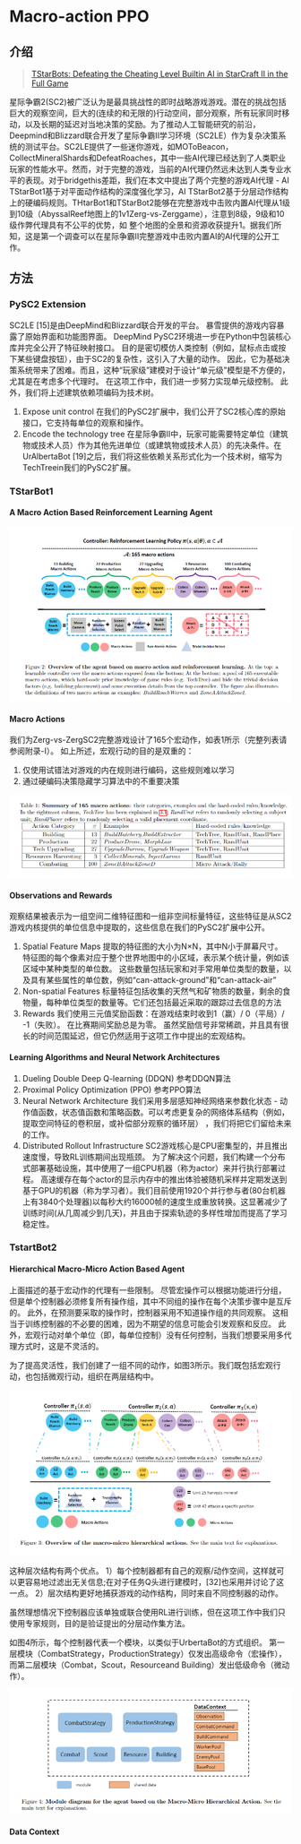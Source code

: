 # Macro-action PPO

## 介绍

> [TStarBots: Defeating the Cheating Level Builtin AI in StarCraft II in the Full Game](https://arxiv.org/pdf/1809.07193)

星际争霸2\(SC2\)被广泛认为是最具挑战性的即时战略游戏游戏。潜在的挑战包括巨大的观察空间，巨大的\(连续的和无限的\)行动空间，部分观察，所有玩家同时移动，以及长期的延迟对当地决策的奖励。为了推动人工智能研究的前沿，Deepmind和Blizzard联合开发了星际争霸II学习环境（SC2LE）作为复杂决策系统的测试平台。SC2LE提供了一些迷你游戏，如MOToBeacon，CollectMineralShards和DefeatRoaches，其中一些AI代理已经达到了人类职业玩家的性能水平。然而，对于完整的游戏，当前的AI代理仍然远未达到人类专业水平的表现。对于bridgethis差距，我们在本文中提出了两个完整的游戏AI代理 - AI TStarBot1基于对平面动作结构的深度强化学习，AI TStarBot2基于分层动作结构上的硬编码规则。THtarBot1和TStarBot2能够在完整游戏中击败内置AI代理从1级到10级（AbyssalReef地图上的1v1Zerg-vs-Zerggame），注意到8级，9级和10级作弊代理具有不公平的优势，如 整个地图的全景和资源收获提升1。据我们所知，这是第一个调查可以在星际争霸II完整游戏中击败内置AI的AI代理的公开工作。

## 方法

### PySC2 Extension

SC2LE \[15\]是由DeepMind和Blizzard联合开发的平台。 暴雪提供的游戏内容暴露了原始界面和功能图界面。 DeepMind PySC2环境进一步在Python中包装核心库并完全公开了特征映射接口。 目的是密切模仿人类控制（例如，鼠标点击或按下某些键盘按钮），由于SC2的复杂性，这引入了大量的动作。 因此，它为基础决策系统带来了困难。而且，这种“玩家级”建模对于设计“单元级”模型是不方便的，尤其是在考虑多个代理时。 在这项工作中，我们进一步努力实现单元级控制。 此外，我们将上述建筑依赖项编码为技术树。

1. Expose unit control 在我们的PySC2扩展中，我们公开了SC2核心库的原始接口，它支持每单位的观察和操作。
2. Encode the technology tree 在星际争霸II中，玩家可能需要特定单位（建筑物或技术人员）作为其他先进单位（或建筑物或技术人员）的先决条件。在UrAlbertaBot \[19\]之后，我们将这些依赖关系形式化为一个技术树，缩写为TechTreein我们的PySC2扩展。

### TStarBot1

#### A Macro Action Based Reinforcement Learning Agent

![](../../.gitbook/assets/image%20%2810%29.png)

#### Macro Actions

我们为Zerg-vs-ZergSC2完整游戏设计了165个宏动作，如表1所示（完整列表请参阅附录-I）。 如上所述，宏观行动的目的是双重的：

1. 仅使用试错法对游戏的内在规则进行编码，这些规则难以学习
2. 通过硬编码决策隐藏学习算法中的不重要决策

![](../../.gitbook/assets/image%20%2813%29.png)

#### Observations and Rewards

观察结果被表示为一组空间二维特征图和一组非空间标量特征，这些特征是从SC2 游戏内核提供的单位信息中提取的，这些信息在我们的PySC2扩展中公开。

1. Spatial Feature Maps 提取的特征图的大小为N×N，其中N小于屏幕尺寸。 特征图的每个像素对应于整个世界地图中的小区域，表示某个统计量，例如该区域中某种类型的单位数。 这些数量包括玩家和对手常用单位类型的数量，以及具有某些属性的单位数，例如“can-attack-ground”和“can-attack-air”
2. Non-spatial Features 标量特征包括收集的天然气和矿物质的数量，剩余的食物量，每种单位类型的数量等。它们还包括最近采取的跟踪过去信息的方法
3. Rewards 我们使用三元值奖励函数：在游戏结束时收到1（赢）/ 0（平局）/ -1（失败）。 在比赛期间奖励总是为零。 虽然奖励信号非常稀疏，并且具有很长的时间范围延迟，但它仍然适用于这项工作中提出的宏观结构。

#### Learning Algorithms and Neural Network Architectures

1. Dueling Double Deep Q-learning \(DDQN\) 参考DDQN算法
2. Proximal Policy Optimization \(PPO\) 参考PPO算法
3. Neural Network Architecture 我们采用多层感知神经网络来参数化状态 - 动作值函数，状态值函数和策略函数。可以考虑更复杂的网络体系结构（例如，提取空间特征的卷积层，或补偿部分观察的循环层） ，我们将把它们留给未来的工作。
4. Distributed Rollout Infrastructure SC2游戏核心是CPU密集型的，并且推出速度慢，导致RL训练期间出现瓶颈。 为了解决这个问题，我们构建一个分布式部署基础设施，其中使用了一组CPU机器（称为actor）来并行执行部署过程。 高速缓存在每个actor的显示内存中的推出体验被随机采样并定期发送到基于GPU的机器（称为学习者）。我们目前使用1920个并行参与者\(80台机器上有3840个处理器\)以每秒大约16000帧的速度生成重放转换。这显著减少了训练时间\(从几周减少到几天\)，并且由于探索轨迹的多样性增加而提高了学习稳定性。

### TstartBot2

#### Hierarchical Macro-Micro Action Based Agent

上面描述的基于宏动作的代理有一些限制。 尽管宏操作可以根据功能进行分组，但是单个控制器必须修复所有操作组，其中不同组的操作在每个决策步骤中是互斥的。 此外，在预测要采取的操作时，控制器采用不知道操作组的共同观察。 这相当于训练控制器的不必要的困难，因为不期望的信息可能会引发观察和反应。 此外，宏观行动对单个单位（即，每单位控制）没有任何控制，当我们想要采用多代理方式时，这是不灵活的。

为了提高灵活性，我们创建了一组不同的动作，如图3所示。我们既包括宏观行动，也包括微观行动，组织在两层结构中。

![](../../.gitbook/assets/image%20%28118%29.png)

这种层次结构有两个优点。 1）每个控制器都有自己的观察/动作空间，这样就可以更容易地过滤出无关信息;在对子任务Q头进行建模时，\[32\]也采用并讨论了这一点。 2）层次结构更好地捕获游戏的动作结构，同时来自不同控制器的动作。

虽然理想情况下控制器应该单独或联合使用RL进行训练，但在这项工作中我们只使用专家规则，目的是验证提出的分层动作集方法。

如图4所示，每个控制器代表一个模块，以类似于UrbertaBot的方式组织。 第一层模块（CombatStrategy，ProductionStrategy）仅发出高级命令（宏操作），而第二层模块（Combat，Scout，Resourceand Building）发出低级命令（微动作）。

![](../../.gitbook/assets/image%20%2811%29.png)

#### Data Context







